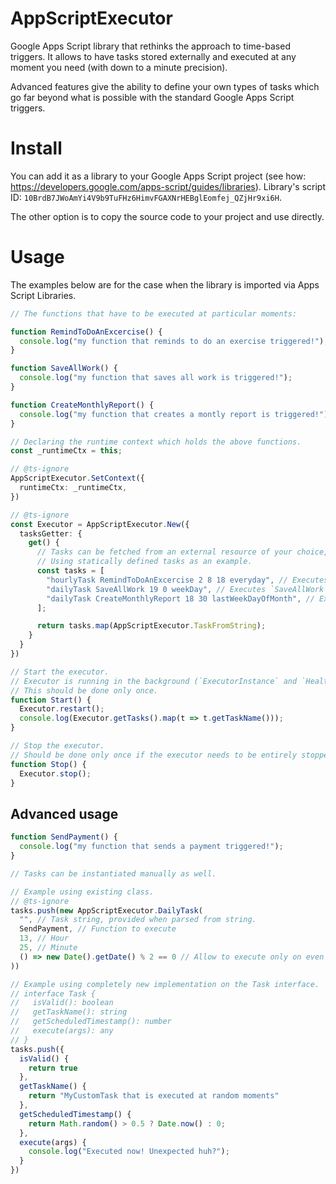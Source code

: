 # AppScriptExecutor

Google Apps Script library that rethinks the approach to time-based triggers. It allows to have tasks stored externally and executed at any moment you need (with down to a minute precision).

Advanced features give the ability to define your own types of tasks which go far beyond what is possible with the standard Google Apps Script triggers. 

# Install

You can add it as a library to your Google Apps Script project (see
how: https://developers.google.com/apps-script/guides/libraries). Library's script
ID: `10BrdB7JWoAmYi4V9b9TuFHz6HimvFGAXNrHEBglEomfej_QZjHr9xi6H`.

The other option is to copy the source code to your project and use directly.

# Usage

The examples below are for the case when the library is imported via Apps Script Libraries.

```ts
// The functions that have to be executed at particular moments:

function RemindToDoAnExcercise() {
  console.log("my function that reminds to do an exercise triggered!");
}

function SaveAllWork() {
  console.log("my function that saves all work is triggered!");
}

function CreateMonthlyReport() {
  console.log("my function that creates a montly report is triggered!");
}

// Declaring the runtime context which holds the above functions.
const _runtimeCtx = this;

// @ts-ignore
AppScriptExecutor.SetContext({
  runtimeCtx: _runtimeCtx,
})

// @ts-ignore
const Executor = AppScriptExecutor.New({
  tasksGetter: {
    get() {
      // Tasks can be fetched from an external resource of your choice, for example Firebase database.
      // Using statically defined tasks as an example.
      const tasks = [
        "hourlyTask RemindToDoAnExcercise 2 8 18 everyday", // Executes `RemindToDoAnExcercise` function every 2 hours from 8 till 18
        "dailyTask SaveAllWork 19 0 weekDay", // Executes `SaveAllWork` function at 19:00 every week day
        "dailyTask CreateMonthlyReport 18 30 lastWeekDayOfMonth", // Executes `CreateMonthlyReport` function at 18:30 every last week day of month
      ];

      return tasks.map(AppScriptExecutor.TaskFromString);
    }
  }
})

// Start the executor.
// Executor is running in the background (`ExecutorInstance` and `HealthCheck` triggers are created).
// This should be done only once.
function Start() {
  Executor.restart();
  console.log(Executor.getTasks().map(t => t.getTaskName()));
}

// Stop the executor.
// Should be done only once if the executor needs to be entirely stopped.
function Stop() {
  Executor.stop();
}

```

## Advanced usage

```ts
function SendPayment() {
  console.log("my function that sends a payment triggered!");
}

// Tasks can be instantiated manually as well.

// Example using existing class.
// @ts-ignore
tasks.push(new AppScriptExecutor.DailyTask(
  "", // Task string, provided when parsed from string.
  SendPayment, // Function to execute
  13, // Hour
  25, // Minute
  () => new Date().getDate() % 2 == 0 // Allow to execute only on even calendar dates
))

// Example using completely new implementation on the Task interface.
// interface Task {
//   isValid(): boolean
//   getTaskName(): string
//   getScheduledTimestamp(): number
//   execute(args): any
// }
tasks.push({
  isValid() {
    return true
  },
  getTaskName() {
    return "MyCustomTask that is executed at random moments"
  },
  getScheduledTimestamp() {
    return Math.random() > 0.5 ? Date.now() : 0;
  },
  execute(args) {
    console.log("Executed now! Unexpected huh?");
  }
})
```
